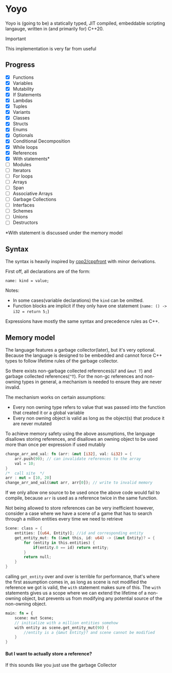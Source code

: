 # Yoyo

Yoyo is (going to be) a statically typed, JIT compiled, embeddable scripting
langauge, written in (and primarily for) C++20.

> [!IMPORTANT]
> This implementation is very far from useful

## Progress

- [x] Functions
- [x] Variables
- [x] Mutability
- [x] If Statements
- [x] Lambdas
- [x] Tuples
- [x] Variants
- [x] Classes
- [x] Structs
- [x] Enums
- [x] Optionals
- [x] Conditional Decomposition
- [x] While loops
- [x] References
- [x] With statements*
- [ ] Modules
- [ ] Iterators
- [ ] For loops
- [ ] Arrays
- [ ] Span
- [ ] Associative Arrays
- [ ] Garbage Collections
- [ ] Interfaces
- [ ] Schemes
- [ ] Unions
- [ ] Destructors

*With statement is discussed under the memory model

## Syntax

The syntax is heavily inspired by [cpp2/cppfront](https://github.com/hsutter/cppfront)
with minor derivations.

First off, all declarations are of the form:
```
name: kind = value;
```
Notes:
- In some cases(variable declarations) the `kind` can be omitted.
- Function blocks are implicit if they only have one statement 
(`name: () -> i32 = return 5;`)

Expressions have mostly the same syntax and precedence rules as C++.


## Memory model

The language features a garbage collector(later), but it's very optional. Because
the language is designed to be embedded and cannot force C++ types to
follow lifetime rules of the garbage collector.

So there exists non-garbage collected references(`&T` and `&mut T`) and garbage collected
references(`^T`). For the non-gc references and non-owning types in general, 
a mechanism is needed to ensure they are never invalid.

The mechanism works on certain assumptions:
- Every non owning type refers to value that was passed into the function that created it
or a global variable
- Every non owning object is valid as long as the object(s) that produce it are never mutated

To achieve memory safety using the above assumptions, the language disallows storing references,
and disallows an owning object to be used more than once per expression if used mutably
```rust
change_arr_and_val: fn (arr: &mut [i32], val: &i32) = {
    arr.push(90); // can invalidate references to the array
    val = 10; 
}
/*  call site  */
arr : mut = [10, 20]
change_arr_and_val(&mut arr, arr[0]); // write to invalid memory
```
If we only allow one source to be used once the above code would fail to compile,
because `arr` is used as a reference twice in the same function.

Not being allowed to store references can be very inefficient however, consider a case where
we have a scene of a game that has to search through a million entities every time we need to retrieve
```rust
Scene: class = {
    entities: [(u64, Entity)]; //id and corresponding entity
    get_entity_mut: fn (&mut this, id: u64) -> {&mut Entity}? = {
        for (entity in this.entities) {
            if(entity.0 == id) return entity;
        }
        return null;
    }
}
```
calling `get_entity` over and over is terrible for performance, that's where the first assumption comes in,
as long as scene is not modified the reference we got is valid, the `with` statement makes sure of this.
The `with` statements gives us a scope where we can extend the lifetime of a non-owning object, but prevents
us from modifying any potential source of the non-owning object.
```rust
main: fn = {
    scene: mut Scene;
    // initialize with a million entities somehow
    with entity as scene.get_entity_mut(90) {
        //entity is a {&mut Entity}? and scene cannot be modified
    }
}
```


#### But I want to actually store a reference?

If this sounds like you just use the garbage Collector


